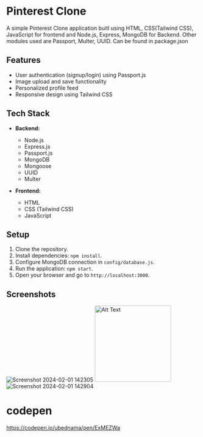 # Pinterest Clone

A simple Pinterest Clone application buitl using HTML, CSS(Tailwind CSS), JavaScript for frontend and Node.js, Express, MongoDB for Backend.
Other modules used are Passport, Multer, UUID. Can be found in package.json

## Features

- User authentication (signup/login) using Passport.js
- Image upload and save functionality
- Personalized profile feed
- Responsive design using Tailwind CSS

## Tech Stack

- **Backend:**
  - Node.js
  - Express.js
  - Passport.js
  - MongoDB
  - Mongoose
  - UUID
  - Multer

- **Frontend:**
  - HTML
  - CSS (Tailwind CSS)
  - JavaScript

## Setup

1. Clone the repository.
2. Install dependencies: `npm install`.
3. Configure MongoDB connection in `config/database.js`.
4. Run the application: `npm start`.
5. Open your browser and go to `http://localhost:3000`.

## Screenshots

![Screenshot 2024-02-01 142305](https://github.com/ubednama/pinterest-clone/assets/61332446/08e1021e-b983-4a0b-af8f-9110836b0848)
<img src="https://github.com/ubednama/pinterest-clone/assets/61332446/425f8370-4fa6-4ed0-818c-305ca4ae4202" alt="Alt Text" width="200"/>
![Screenshot 2024-02-01 142904](https://github.com/ubednama/pinterest-clone/assets/61332446/1724700f-949d-460d-a96e-5f69a3712246)

# codepen
https://codepen.io/ubednama/pen/ExMEZWa
